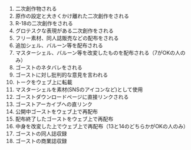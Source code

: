 1. 二次創作物される
2. 原作の設定と大きくかけ離れた二次創作をされる
3. R-18の二次創作をされる
4. グロテスクな表現がある二次創作をされる
5. フリー素材、同人誌販売などの配布をされる
6. 追加シェル、バルーン等を配布される
7. マスターシェル、バルーン等を改変したものを配布される（7がOKの人のみ）
8. ゴーストのネタバレをされる
9. ゴーストに対し批判的な意見を言われる
10. トークをウェブ上に転載
11. マスターシェルを素材(SNSのアイコンなど)として使用
12. ゴーストダウンロードページに直接リンクされる
13. ゴーストアーカイブへの直リンク
14. 公開中ゴーストをウェブ上で再配布
15. 配布終了したゴーストをウェブ上で再配布
16. 中身を改変した上でウェブ上で再配布（13と14のどちらかがOKの人のみ）
17. ゴーストの同人誌収録
18. ゴーストの商業誌収録

